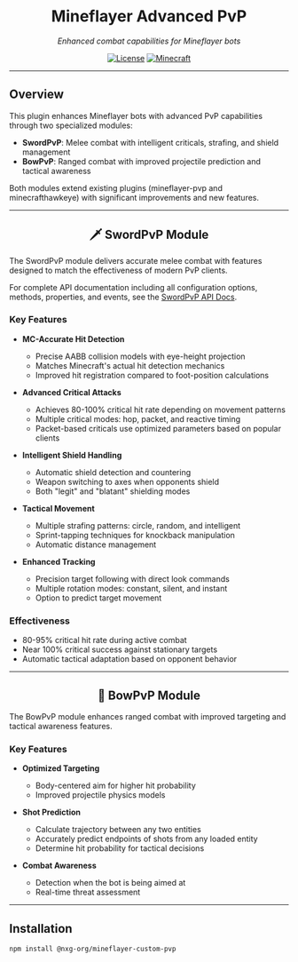 <div align="center">

# Mineflayer Advanced PvP

*Enhanced combat capabilities for Mineflayer bots*

[![License](https://img.shields.io/badge/license-MIT-green.svg)](https://opensource.org/licenses/MIT)
[![Minecraft](https://img.shields.io/badge/MC-1.8--1.19-brightgreen.svg)](https://www.minecraft.net/)

</div>

---

## Overview

This plugin enhances Mineflayer bots with advanced PvP capabilities through two specialized modules:

- **SwordPvP**: Melee combat with intelligent criticals, strafing, and shield management
- **BowPvP**: Ranged combat with improved projectile prediction and tactical awareness

Both modules extend existing plugins (mineflayer-pvp and minecrafthawkeye) with significant improvements and new features.

---

<h2 align="center">🗡️ SwordPvP Module</h2>

The SwordPvP module delivers accurate melee combat with features designed to match the effectiveness of modern PvP clients.

For complete API documentation including all configuration options, methods, properties, and events, see the [SwordPvP API Docs](src/sword/API.md).


### Key Features

- **MC-Accurate Hit Detection**
  - Precise AABB collision models with eye-height projection
  - Matches Minecraft's actual hit detection mechanics
  - Improved hit registration compared to foot-position calculations

- **Advanced Critical Attacks**
  - Achieves 80-100% critical hit rate depending on movement patterns
  - Multiple critical modes: hop, packet, and reactive timing
  - Packet-based criticals use optimized parameters based on popular clients

- **Intelligent Shield Handling**
  - Automatic shield detection and countering
  - Weapon switching to axes when opponents shield
  - Both "legit" and "blatant" shielding modes

- **Tactical Movement**
  - Multiple strafing patterns: circle, random, and intelligent
  - Sprint-tapping techniques for knockback manipulation
  - Automatic distance management

- **Enhanced Tracking**
  - Precision target following with direct look commands
  - Multiple rotation modes: constant, silent, and instant
  - Option to predict target movement

### Effectiveness

- 80-95% critical hit rate during active combat
- Near 100% critical success against stationary targets
- Automatic tactical adaptation based on opponent behavior

---

<h2 align="center">🏹 BowPvP Module</h2>

The BowPvP module enhances ranged combat with improved targeting and tactical awareness features.

### Key Features

- **Optimized Targeting**
  - Body-centered aim for higher hit probability
  - Improved projectile physics models

- **Shot Prediction**
  - Calculate trajectory between any two entities
  - Accurately predict endpoints of shots from any loaded entity
  - Determine hit probability for tactical decisions

- **Combat Awareness**
  - Detection when the bot is being aimed at
  - Real-time threat assessment

---

## Installation

```bash
npm install @nxg-org/mineflayer-custom-pvp
```

